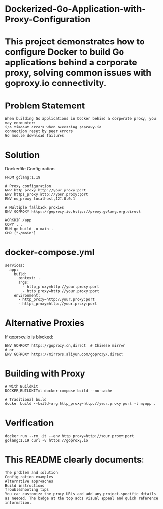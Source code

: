 # Dockerized-Go-Application-with-Proxy-Configuration
# This project demonstrates how to configure Docker to build Go applications behind a corporate proxy, solving common issues with goproxy.io connectivity.


# Problem Statement
```
When building Go applications in Docker behind a corporate proxy, you may encounter:
i/o timeout errors when accessing goproxy.io
connection reset by peer errors
Go module download failures
```
# Solution
Dockerfile Configuration

```
FROM golang:1.19

# Proxy configuration
ENV http_proxy http://your.proxy:port
ENV https_proxy http://your.proxy:port
ENV no_proxy localhost,127.0.0.1

# Multiple fallback proxies
ENV GOPROXY https://goproxy.io,https://proxy.golang.org,direct

WORKDIR /app
COPY . .
RUN go build -o main .
CMD ["./main"]
```
# docker-compose.yml
```
services:
  app:
    build:
      context: .
      args:
        - http_proxy=http://your.proxy:port
        - http_proxy=http://your.proxy:port
    environment:
      - http_proxy=http://your.proxy:port
      - https_proxy=http://your.proxy:port
```
# Alternative Proxies
If goproxy.io is blocked:
```
ENV GOPROXY https://goproxy.cn,direct  # Chinese mirror
# or
ENV GOPROXY https://mirrors.aliyun.com/goproxy/,direct
```
# Building with Proxy
```
# With BuildKit
DOCKER_BUILDKIT=1 docker-compose build --no-cache

# Traditional build
docker build --build-arg http_proxy=http://your.proxy:port -t myapp .
```
# Verification
```
docker run --rm -it --env http_proxy=http://your.proxy:port golang:1.19 curl -v https://goproxy.io
```
# This README clearly documents:
```
The problem and solution
Configuration examples
Alternative approaches
Build instructions
Troubleshooting tips
You can customize the proxy URLs and add any project-specific details as needed. The badge at the top adds visual appeal and quick reference information.
```

